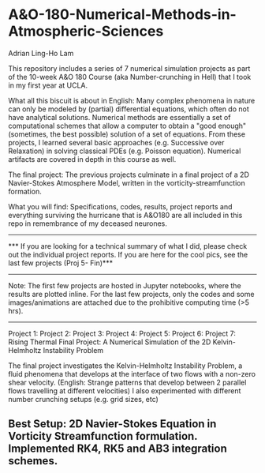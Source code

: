 # A&O-180-Numerical-Methods-in-Atmospheric-Sciences

Adrian Ling-Ho Lam 

This repository includes a series of 7 numerical simulation projects as part of the 10-week A&O 180 Course (aka Number-crunching in Hell) that I took in my first year at UCLA. 

What all this biscuit is about in English: 
Many complex phenomena in nature can only be modeled by (partial) differential equations, which often do not have analytical solutions. Numerical methods are essentially a set of computational schemes that allow a computer to obtain a "good enough" (sometimes, the best possible) solution of a set of equations. From these projects, I learned several basic approaches (e.g. Successive over Relaxation) in solving classical PDEs (e.g. Poisson equation). Numerical artifacts are covered in depth in this course as well. 

The final project: 
The previous projects culminate in a final project of a 2D Navier-Stokes Atmosphere Model, written in the vorticity-streamfunction formation. 

What you will find: 
Specifications, codes, results, project reports and everything surviving the hurricane that is A&O180 are all included in this repo in remembrance of my deceased neurones.  

****************************************************************************************************************************
*** If you are looking for a technical summary of what I did, please check out the individual project reports. If you are here for the cool pics, see the last few projects (Proj 5- Fin)***
****************************************************************************************************************************

Note: The first few projects are hosted in Jupyter notebooks, where the results are plotted inline. For the last few projects, only the codes and some images/animations are attached due to the prohibitive computing time (>5 hrs). 

------------------------------------------------------------------
Project 1:
Project 2:
Project 3: 
Project 4:
Project 5:
Project 6: 
Project 7: Rising Thermal 
Final Project: A Numerical Simulation of the 2D Kelvin-Helmholtz Instability Problem 

The final project investigates the Kelvin-Helmholtz Instability Problem, a fluid phenomena that develops at the interface of two flows with a non-zero shear velocity. (English: Strange patterns that develop between 2 parallel flows travelling at different velocities) I also experimented with different number crunching setups (e.g. grid sizes, etc) 

Best Setup: 2D Navier-Stokes Equation in Vorticity Streamfunction formulation. Implemented RK4, RK5 and AB3 integration schemes. 
------------------------------------------------------------------
